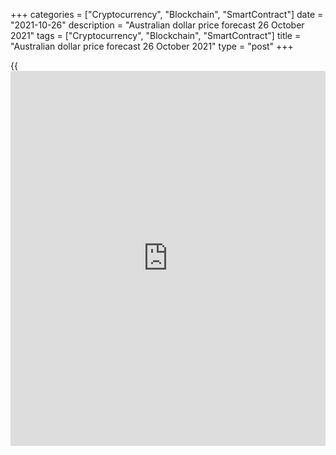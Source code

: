 +++
categories = ["Cryptocurrency", "Blockchain", "SmartContract"]
date = "2021-10-26"
description = "Australian dollar price forecast 26 October 2021"
tags = ["Cryptocurrency", "Blockchain", "SmartContract"]
title = "Australian dollar price forecast 26 October 2021"
type = "post"
+++

{{<iframe id="large-banner" src="https://www.bounty.group/#slide=15.0" width="100%" height="600" scrolling="no" style="border: 0px solid rgb(216, 221, 230); border-radius: 3px;">}}

2021-10-26

2021-10-26

Four reasons to buy Aussie. Forecast as of 26.10.2021Dmitri Demidenko

Improved trading conditions due to the energy crisis, expectations of
rapid GDP growth in the fourth quarter and an earlier hike in RBA rates,
and an increased global risk appetite are beneficial for the [AUDUSD][1]
and [AUDJPY][2] bulls. Let's discuss this topic and make up a trading
plan.

## Monthly Australian dollar fundamental forecast

There are always winners and losers. While the energy crisis is
negatively affecting the economies of China and the eurozone countries,
Australia benefits from its status as an energy exporter. High prices
for coal and gas lead to a decrease in the production of metals and
other raw materials and to an increase in their cost. As a result, the
[terms](https://www.fintechee.com/terms/) of trade in Australia are improving and the AUD is starting to
look undervalued. These are not the only drivers of its growth.

### Changes in [terms](https://www.fintechee.com/terms/) of trade of the G10 currency-issuing countries



 _Source: Nordea Markets._

For 107 days until October 11, about 5 million Sydney residents were in
lockdown. Once the adult vaccination rate reached 70%, the government
lifted the restrictions. The end of the lockdown is a sure sign that
Australia's GDP in the fourth quarter will accelerate dramatically. This
is a strong argument in favor of buying [AUDUSD][1] and [AUDJPY][2].
Business activity statistics can serve as a confirmation of this
scenario. In October, the PMI in manufacturing and services reached
4-month highs, and the latter returned above the critical level of 50,
indicating expansion.

### Dynamics of business activity in the Australian services sector

 _Source: Trading Economics._

The end of the lockdown in Australia, positive statistics and
preferences due to the energy crisis allow financial markets to test the
Reserve Bank for strength. The RBA officials have repeatedly stated that
they are not going to raise the cash rate before 2024. However, interest
rate swaps signal that the rate may rise by 100 bps by the end of 2023.

For the first time since the end of February, the RBA intervened in the
foreign exchange market, buying up 3-year bonds for AU$1 billion to
reduce the yield to the target level of 0.1%. A few days before that, it
exceeded 0.2%, but the intervention of the Reserve Bank brought
everything back to normal. According to Reuters, the regulator holds
about 62% of all securities maturing in 2024. Thus, [investor](https://www.fintechee.com/tutorial-for-forex-trading/investor-mode/)s will think
twice before going ahead again.

Unlike the bond market, the situation is different in Forex. The
improvement of trading conditions, business activity and growing global
risk appetite (e.g. the [S&P 500][3] has updated [historical](https://www.fintechee.com/services/historical-data-for-forex/) highs
several times) are encourage AUD buyers. They are not confused by the
derivatives market's belief in the Fed's monetary restriction in 2022,
or by Goldman Sachs' decline in China's GDP forecasts for next year from
5.6% to 5.2%.

### Monthly [AUDUSD][1] and [AUDJPY][2] trading plan

The upward [AUDJPY][2] trend looks especially strong against the
background of the Fed's monetary [policy](https://www.fintechee.com/policy/) normalization and the situation
on the US government debt market. The pair reached the targets at 83.6
and 86 indicated [in the previous article][4], after which a correction
occurred. It should be used to form or add up to longs in the direction
of 88.4 and 89.4. [AUDUSD][1] is quite capable of rising to 0.77. The
recommendation is to enter purchases. Strong statistics on Australian
inflation for the third quarter may cause a rally.







## Price chart of AUDUSD in real time mode

The content of this article reflects the author’s opinion and does not
necessarily reflect the official position of LiteForex. The material
published on this page is provided for informational purposes only and
should not be considered as the provision of investment advice for the
purposes of Directive 2004/39/EC.

Rate this article:

{{value}}

( {{count}} {{title}} )

   1. my.liteforex.com/trading/chart?symbol=AUDUSD&returnUrl=true
   2. my.liteforex.com/trading/chart?symbol=AUDJPY&returnUrl=true
   3. my.liteforex.com/trading/chart?symbol=SPX&returnUrl=true
   4. www.liteforex.com/blog/analysts-opinions/run-yen-run-forecast-as-of-28092021/